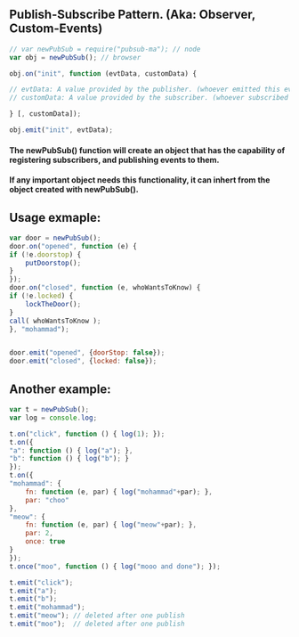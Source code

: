 ## Publish-Subscribe Pattern. (Aka: Observer, Custom-Events)
```javascript
// var newPubSub = require("pubsub-ma"); // node
var obj = newPubSub(); // browser

obj.on("init", function (evtData, customData) {

// evtData: A value provided by the publisher. (whoever emitted this event)
// customData: A value provided by the subscriber. (whoever subscribed to this event)

} [, customData]);

obj.emit("init", evtData);
```
#### The newPubSub() function will create an object that has the capability of registering subscribers, and publishing events to them.

#### If any important object needs this functionality, it can inhert from the object created with newPubSub().

Usage exmaple:
----------------------
```javascript
var door = newPubSub();
door.on("opened", function (e) {
if (!e.doorstop) {
	putDoorstop();
}
});
door.on("closed", function (e, whoWantsToKnow) {
if (!e.locked) {
	lockTheDoor();
}
call( whoWantsToKnow );
}, "mohammad");


door.emit("opened", {doorStop: false});
door.emit("closed", {locked: false});
```

Another example:
----------------------
```javascript
var t = newPubSub();
var log = console.log;

t.on("click", function () { log(1); });
t.on({
"a": function () { log("a"); },
"b": function () { log("b"); }
});
t.on({
"mohammad": {
	fn: function (e, par) { log("mohammad"+par); },
	par: "choo"
},
"meow": {
	fn: function (e, par) { log("meow"+par); },
	par: 2,
	once: true
}
});
t.once("moo", function () { log("mooo and done"); });

t.emit("click");
t.emit("a");
t.emit("b");
t.emit("mohammad");
t.emit("meow"); // deleted after one publish
t.emit("moo");  // deleted after one publish
```
